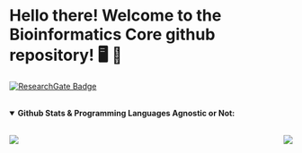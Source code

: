 # Hello there! Welcome to the Bioinformatics Core github repository!  🖥️ 🧬 


[![ResearchGate Badge](https://img.shields.io/badge/Research-Gate-9cf)](https://www.researchgate.net/lab/Nucleo-de-Bioinformatica-HCPA-NBioinfo-Mariana-Recamonde-Mendoza)





</details>

<br>

<details open>
 <summary><b> Github Stats & Programming Languages Agnostic or Not:</b> </summary>  

<br>

<p align = "left">
 <img src = "https://github-readme-stats.vercel.app/api?username=bioinfo-hcpa&show_icons=true&theme=">
 <img align="right" src="https://github-readme-stats.vercel.app/api/top-langs/?username=bioinfo-hcpa&theme=&show_icons=true&hide_border=true" />
</p>
<br/>
